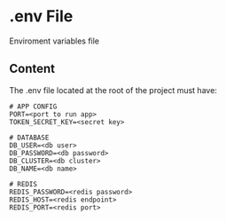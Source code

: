 # .env File

Enviroment variables file

## Content

The .env file located at the root of the project must have:

```
# APP CONFIG
PORT=<port to run app>
TOKEN_SECRET_KEY=<secret key>

# DATABASE
DB_USER=<db user>
DB_PASSWORD=<db password>
DB_CLUSTER=<db cluster>
DB_NAME=<db name>

# REDIS
REDIS_PASSWORD=<redis password>
REDIS_HOST=<redis endpoint>
REDIS_PORT=<redis port>

```
